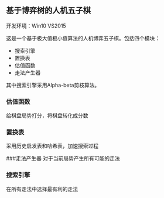## 基于博弈树的人机五子棋

开发环境：Win10 VS2015

这是一个基于极大值极小值算法的人机博弈五子棋。包括四个模块：

- 搜索引擎
- 置换表
- 估值函数
- 走法产生器

其中搜索引擎采用Alpha-beta剪枝算法。

### 估值函数
给棋盘局势打分，将棋盘转化成分数

### 置换表
采用历史启发表和哈希表，加速搜索过程

###走法产生器
对于当前局势产生所有可能的走法

### 搜索引擎
在所有走法中选择最有利的走法




